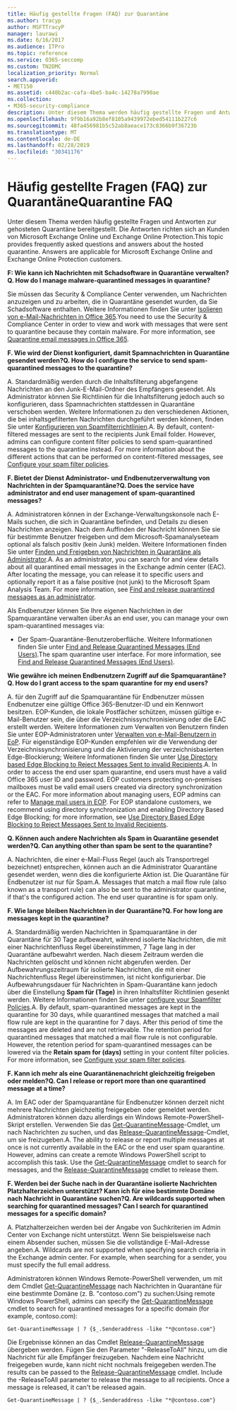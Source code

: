 ```yaml
---
title: Häufig gestellte Fragen (FAQ) zur Quarantäne
ms.author: tracyp
author: MSFTTracyP
manager: laurawi
ms.date: 6/16/2017
ms.audience: ITPro
ms.topic: reference
ms.service: O365-seccomp
ms.custom: TN2DMC
localization_priority: Normal
search.appverid:
- MET150
ms.assetid: c440b2ac-cafa-4be5-ba4c-14278a7990ae
ms.collection:
- M365-security-compliance
description: Unter diesem Thema werden häufig gestellte Fragen und Antworten zur gehosteten Quarantäne bereitgestellt.
ms.openlocfilehash: 9f9b16a92b8ef8105a9439972ebed54111b227c6
ms.sourcegitcommit: 48fa456981b5c52ab8aeace173c8366b9f36723b
ms.translationtype: MT
ms.contentlocale: de-DE
ms.lasthandoff: 02/28/2019
ms.locfileid: "30341176"
---
```

# <a name="quarantine-faq"></a><span data-ttu-id="b67c7-103">Häufig gestellte Fragen (FAQ) zur Quarantäne</span><span class="sxs-lookup"><span data-stu-id="b67c7-103">Quarantine FAQ</span></span>

<span data-ttu-id="b67c7-p101">Unter diesem Thema werden häufig gestellte Fragen und Antworten zur gehosteten Quarantäne bereitgestellt. Die Antworten richten sich an Kunden von Microsoft Exchange Online und Exchange Online Protection.</span><span class="sxs-lookup"><span data-stu-id="b67c7-p101">This topic provides frequently asked questions and answers about the hosted quarantine. Answers are applicable for Microsoft Exchange Online and Exchange Online Protection customers.</span></span>
  
 <span data-ttu-id="b67c7-106">**F: Wie kann ich Nachrichten mit Schadsoftware in Quarantäne verwalten?**</span><span class="sxs-lookup"><span data-stu-id="b67c7-106">**Q. How do I manage malware-quarantined messages in quarantine?**</span></span>
  
<span data-ttu-id="b67c7-p102">Sie müssen das Security &amp; Compliance Center verwenden, um Nachrichten anzuzeigen und zu arbeiten, die in Quarantäne gesendet wurden, da Sie Schadsoftware enthalten. Weitere Informationen finden Sie unter [Isolieren von e-Mail-Nachrichten in Office 365](https://support.office.com/article/Quarantine-email-messages-in-Office-365-4c234874-015e-4768-8495-98fcccfc639b).</span><span class="sxs-lookup"><span data-stu-id="b67c7-p102">You need to use the Security &amp; Compliance Center in order to view and work with messages that were sent to quarantine because they contain malware. For more information, see [Quarantine email messages in Office 365](https://support.office.com/article/Quarantine-email-messages-in-Office-365-4c234874-015e-4768-8495-98fcccfc639b).</span></span>
  
 <span data-ttu-id="b67c7-109">**F. Wie wird der Dienst konfiguriert, damit Spamnachrichten in Quarantäne gesendet werden?**</span><span class="sxs-lookup"><span data-stu-id="b67c7-109">**Q. How do I configure the service to send spam-quarantined messages to the quarantine?**</span></span>
  
<span data-ttu-id="b67c7-p103">A. Standardmäßig werden durch die Inhaltsfilterung abgefangene Nachrichten an den Junk-E-Mail-Ordner des Empfängers gesendet. Als Administrator können Sie Richtlinien für die Inhaltsfilterung jedoch auch so konfigurieren, dass Spamnachrichten stattdessen in Quarantäne verschoben werden. Weitere Informationen zu den verschiedenen Aktionen, die bei inhaltsgefilterten Nachrichten durchgeführt werden können, finden Sie unter [Konfigurieren von Spamfilterrichtlinien](configure-your-spam-filter-policies.md).</span><span class="sxs-lookup"><span data-stu-id="b67c7-p103">A. By default, content-filtered messages are sent to the recipients Junk Email folder. However, admins can configure content filter policies to send spam-quarantined messages to the quarantine instead. For more information about the different actions that can be performed on content-filtered messages, see [Configure your spam filter policies](configure-your-spam-filter-policies.md).</span></span>
  
 <span data-ttu-id="b67c7-114">**F. Bietet der Dienst Administrator- und Endbenutzerverwaltung von Nachrichten in der Spamquarantäne?**</span><span class="sxs-lookup"><span data-stu-id="b67c7-114">**Q. Does the service have administrator and end user management of spam-quarantined messages?**</span></span>
  
<span data-ttu-id="b67c7-p104">A. Administratoren können in der Exchange-Verwaltungskonsole nach E-Mails suchen, die sich in Quarantäne befinden, und Details zu diesen Nachrichten anzeigen. Nach dem Auffinden der Nachricht können Sie sie für bestimmte Benutzer freigeben und dem Microsoft-Spamanalyseteam optional als falsch positiv (kein Junk) melden. Weitere Informationen finden Sie unter [Finden und Freigeben von Nachrichten in Quarantäne als Administrator](find-and-release-quarantined-messages-as-an-administrator.md).</span><span class="sxs-lookup"><span data-stu-id="b67c7-p104">A. As an administrator, you can search for and view details about all quarantined email messages in the Exchange admin center (EAC). After locating the message, you can release it to specific users and optionally report it as a false positive (not junk) to the Microsoft Spam Analysis Team. For more information, see [Find and release quarantined messages as an administrator](find-and-release-quarantined-messages-as-an-administrator.md).</span></span>
  
<span data-ttu-id="b67c7-119">Als Endbenutzer können Sie Ihre eigenen Nachrichten in der Spamquarantäne verwalten über:</span><span class="sxs-lookup"><span data-stu-id="b67c7-119">As an end user, you can manage your own spam-quarantined messages via:</span></span> 
  
- <span data-ttu-id="b67c7-p105">Der Spam-Quarantäne-Benutzeroberfläche. Weitere Informationen finden Sie unter [Find and Release Quarantined Messages (End Users)](http://technet.microsoft.com/library/e439b560-827a-4807-abd3-6b861c1ff786.aspx).</span><span class="sxs-lookup"><span data-stu-id="b67c7-p105">The spam quarantine user interface. For more information, see [Find and Release Quarantined Messages (End Users)](http://technet.microsoft.com/library/e439b560-827a-4807-abd3-6b861c1ff786.aspx).</span></span>
        
 <span data-ttu-id="b67c7-122">**Wie gewähre ich meinen Endbenutzern Zugriff auf die Spamquarantäne?**</span><span class="sxs-lookup"><span data-stu-id="b67c7-122">**Q. How do I grant access to the spam quarantine for my end users?**</span></span>
  
<span data-ttu-id="b67c7-p106">A. für den Zugriff auf die Spamquarantäne für Endbenutzer müssen Endbenutzer eine gültige Office 365-Benutzer-ID und ein Kennwort besitzen. EOP-Kunden, die lokale Postfächer schützen, müssen gültige e-Mail-Benutzer sein, die über die Verzeichnissynchronisierung oder die EAC erstellt werden. Weitere Informationen zum Verwalten von Benutzern finden Sie unter EOP-Administratoren unter [Verwalten von e-Mail-Benutzern in EoP](eop/manage-mail-users-in-eop.md). Für eigenständige EOP-Kunden empfehlen wir die Verwendung der Verzeichnissynchronisierung und die Aktivierung der verzeichnisbasierten Edge-Blockierung; Weitere Informationen finden Sie unter [Use Directory based Edge Blocking to Reject Messages Sent to invalid Recipients](http://technet.microsoft.com/library/ca7b7416-92ed-40ad-abdb-695be46ea2e4.aspx).</span><span class="sxs-lookup"><span data-stu-id="b67c7-p106">A. In order to access the end user spam quarantine, end users must have a valid Office 365 user ID and password. EOP customers protecting on-premises mailboxes must be valid email users created via directory synchronization or the EAC. For more information about managing users, EOP admins can refer to [Manage mail users in EOP](eop/manage-mail-users-in-eop.md). For EOP standalone customers, we recommend using directory synchronization and enabling Directory Based Edge Blocking; for more information, see [Use Directory Based Edge Blocking to Reject Messages Sent to Invalid Recipients](http://technet.microsoft.com/library/ca7b7416-92ed-40ad-abdb-695be46ea2e4.aspx).</span></span>
  
 <span data-ttu-id="b67c7-128">**Q. Können auch andere Nachrichten als Spam in Quarantäne gesendet werden?**</span><span class="sxs-lookup"><span data-stu-id="b67c7-128">**Q. Can anything other than spam be sent to the quarantine?**</span></span>
  
<span data-ttu-id="b67c7-p107">A. Nachrichten, die einer e-Mail-Fluss Regel (auch als Transportregel bezeichnet) entsprechen, können auch an die Administrator Quarantäne gesendet werden, wenn dies die konfigurierte Aktion ist. Die Quarantäne für Endbenutzer ist nur für Spam.</span><span class="sxs-lookup"><span data-stu-id="b67c7-p107">A. Messages that match a mail flow rule (also known as a transport rule) can also be sent to the administrator quarantine, if that's the configured action. The end user quarantine is for spam only.</span></span>
  
 <span data-ttu-id="b67c7-132">**F. Wie lange bleiben Nachrichten in der Quarantäne?**</span><span class="sxs-lookup"><span data-stu-id="b67c7-132">**Q. For how long are messages kept in the quarantine?**</span></span>
  
<span data-ttu-id="b67c7-p108">A. Standardmäßig werden Nachrichten in Spamquarantäne in der Quarantäne für 30 Tage aufbewahrt, während isolierte Nachrichten, die mit einer Nachrichtenfluss Regel übereinstimmen, 7 Tage lang in der Quarantäne aufbewahrt werden. Nach diesem Zeitraum werden die Nachrichten gelöscht und können nicht abgerufen werden. Der Aufbewahrungszeitraum für isolierte Nachrichten, die mit einer Nachrichtenfluss Regel übereinstimmen, ist nicht konfigurierbar. Die Aufbewahrungsdauer für Nachrichten in Spam-Quarantäne kann jedoch über die Einstellung **Spam für (Tage)** in ihren Inhaltsfilter Richtlinien gesenkt werden. Weitere Informationen finden Sie unter [configure your Spamfilter Policies](configure-your-spam-filter-policies.md).</span><span class="sxs-lookup"><span data-stu-id="b67c7-p108">A. By default, spam-quarantined messages are kept in the quarantine for 30 days, while quarantined messages that matched a mail flow rule are kept in the quarantine for 7 days. After this period of time the messages are deleted and are not retrievable. The retention period for quarantined messages that matched a mail flow rule is not configurable. However, the retention period for spam-quarantined messages can be lowered via the **Retain spam for (days)** setting in your content filter policies. For more information, see [Configure your spam filter policies](configure-your-spam-filter-policies.md).</span></span>
  
 <span data-ttu-id="b67c7-139">**F. Kann ich mehr als eine Quarantänenachricht gleichzeitig freigeben oder melden?**</span><span class="sxs-lookup"><span data-stu-id="b67c7-139">**Q. Can I release or report more than one quarantined message at a time?**</span></span>
  
<span data-ttu-id="b67c7-p109">A. Im EAC oder der Spamquarantäne für Endbenutzer können derzeit nicht mehrere Nachrichten gleichzeitig freigegeben oder gemeldet werden. Administratoren können dazu allerdings ein Windows Remote-PowerShell-Skript erstellen. Verwenden Sie das [Get-QuarantineMessage](http://technet.microsoft.com/library/88026da1-8dbc-49e7-80e8-112a32773c34.aspx)-Cmdlet, um nach Nachrichten zu suchen, und das [Release-QuarantineMessage](http://technet.microsoft.com/library/4a3aa05c-238f-46f2-b8dd-b0e3c38eab3e.aspx)-Cmdlet, um sie freizugeben.</span><span class="sxs-lookup"><span data-stu-id="b67c7-p109">A. The ability to release or report multiple messages at once is not currently available in the EAC or the end user spam quarantine. However, admins can create a remote Windows PowerShell script to accomplish this task. Use the [Get-QuarantineMessage](http://technet.microsoft.com/library/88026da1-8dbc-49e7-80e8-112a32773c34.aspx) cmdlet to search for messages, and the [Release-QuarantineMessage](http://technet.microsoft.com/library/4a3aa05c-238f-46f2-b8dd-b0e3c38eab3e.aspx) cmdlet to release them.</span></span> 
  
 <span data-ttu-id="b67c7-144">**F. Werden bei der Suche nach in der Quarantäne isolierte Nachrichten Platzhalterzeichen unterstützt? Kann ich für eine bestimmte Domäne nach Nachricht in Quarantäne suchen?**</span><span class="sxs-lookup"><span data-stu-id="b67c7-144">**Q. Are wildcards supported when searching for quarantined messages? Can I search for quarantined messages for a specific domain?**</span></span>
  
<span data-ttu-id="b67c7-p110">A. Platzhalterzeichen werden bei der Angabe von Suchkriterien im Admin Center von Exchange nicht unterstützt. Wenn Sie beispielsweise nach einem Absender suchen, müssen Sie die vollständige E-Mail-Adresse angeben.</span><span class="sxs-lookup"><span data-stu-id="b67c7-p110">A. Wildcards are not supported when specifying search criteria in the Exchange admin center. For example, when searching for a sender, you must specify the full email address.</span></span>
  
<span data-ttu-id="b67c7-148">Administratoren können Windows Remote-PowerShell verwenden, um mit dem Cmdlet [Get-QuarantineMessage](http://technet.microsoft.com/library/88026da1-8dbc-49e7-80e8-112a32773c34.aspx) nach Nachrichten in Quarantäne für eine bestimmte Domäne (z. B. "contoso.com") zu suchen:</span><span class="sxs-lookup"><span data-stu-id="b67c7-148">Using remote Windows PowerShell, admins can specify the [Get-QuarantineMessage](http://technet.microsoft.com/library/88026da1-8dbc-49e7-80e8-112a32773c34.aspx) cmdlet to search for quarantined messages for a specific domain (for example, contoso.com):</span></span> 
  
```
Get-QuarantineMessage | ? {$_.Senderaddress -like "*@contoso.com"}
```

<span data-ttu-id="b67c7-p111">Die Ergebnisse können an das Cmdlet [Release-QuarantineMessage](http://technet.microsoft.com/library/4a3aa05c-238f-46f2-b8dd-b0e3c38eab3e.aspx) übergeben werden. Fügen Sie den Parameter "-ReleaseToAll" hinzu, um die Nachricht für alle Empfänger freizugeben. Nachdem eine Nachricht freigegeben wurde, kann nicht nicht nochmals freigegeben werden.</span><span class="sxs-lookup"><span data-stu-id="b67c7-p111">The results can be passed to the [Release-QuarantineMessage](http://technet.microsoft.com/library/4a3aa05c-238f-46f2-b8dd-b0e3c38eab3e.aspx) cmdlet. Include the -ReleaseToAll parameter to release the message to all recipients. Once a message is released, it can't be released again.</span></span> 
  
```
Get-QuarantineMessage | ? {$_.Senderaddress -like "*@contoso.com"}
```


